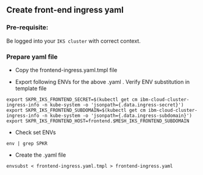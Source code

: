 ## Create front-end ingress yaml

### Pre-requisite:

Be logged into your `IKS cluster` with correct context.

### Prepare yaml file

- Copy the frontend-ingress.yaml.tmpl file

- Export following ENVs for the above .yaml . Verify ENV substitution in template file
```
export SKPR_IKS_FRONTEND_SECRET=$(kubectl get cm ibm-cloud-cluster-ingress-info -n kube-system -o 'jsonpath={.data.ingress-secret}')
export SKPR_IKS_FRONTEND_SUBDOMAIN=$(kubectl get cm ibm-cloud-cluster-ingress-info -n kube-system -o 'jsonpath={.data.ingress-subdomain}')
export SKPR_IKS_FRONTEND_HOST=frontend.$MESH_IKS_FRONTEND_SUBDOMAIN
```
- Check set ENVs
```
env | grep SPKR
```
- Create the .yaml file
```
envsubst < frontend-ingress.yaml.tmpl > frontend-ingress.yaml
